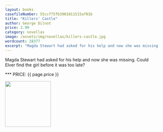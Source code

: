 ```yaml
---
layout: books
casefileNumber: 55ccf75fb3901011515af01b
title: "Killers' Castle"
author: George Dilnot
price: 2.99
category: novellas
image: /assets/img/novellas/killers-castle.jpg
wordcount: 28377
excerpt: "Magda Stewart had asked for his help and now she was missing. Could Elver find the girl before it was too late?"
---
```


Magda Stewart had asked for his help and now she was missing. Could Elver find the girl before it was too late?

*** PRICE: {{ page.price }}

<a href="https://transactions.sendowl.com/packages/32890/47D4BDC9/add_to_cart" rel="nofollow"><img style="width: 150px;" src="https://transactions.sendowl.com/assets/external/add-to-cart.png" /></a><script type="text/javascript" src="https://transactions.sendowl.com/assets/sendowl.js" ></script>